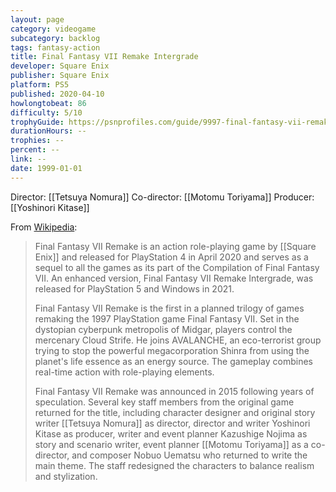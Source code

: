 ```yaml
---
layout: page
category: videogame
subcategory: backlog
tags: fantasy-action
title: Final Fantasy VII Remake Intergrade
developer: Square Enix
publisher: Square Enix
platform: PS5
published: 2020-04-10
howlongtobeat: 86
difficulty: 5/10
trophyGuide: https://psnprofiles.com/guide/9997-final-fantasy-vii-remake-trophy-guide
durationHours: --
trophies: --
percent: --
link: --
date: 1999-01-01
---
```


Director: [[Tetsuya Nomura]]
Co-director: [[Motomu Toriyama]]
Producer: [[Yoshinori Kitase]]

From [Wikipedia](https://en.wikipedia.org/wiki/Final_Fantasy_VII_Remake):

> Final Fantasy VII Remake is an action role-playing game by [[Square Enix]] and released for PlayStation 4 in April 2020 and serves as a sequel to all the games as its part of the Compilation of Final Fantasy VII. An enhanced version, Final Fantasy VII Remake Intergrade, was released for PlayStation 5 and Windows in 2021.
>
> Final Fantasy VII Remake is the first in a planned trilogy of games remaking the 1997 PlayStation game Final Fantasy VII. Set in the dystopian cyberpunk metropolis of Midgar, players control the mercenary Cloud Strife. He joins AVALANCHE, an eco-terrorist group trying to stop the powerful megacorporation Shinra from using the planet's life essence as an energy source. The gameplay combines real-time action with role-playing elements.
>
> Final Fantasy VII Remake was announced in 2015 following years of speculation. Several key staff members from the original game returned for the title, including character designer and original story writer [[Tetsuya Nomura]] as director, director and writer Yoshinori Kitase as producer, writer and event planner Kazushige Nojima as story and scenario writer, event planner [[Motomu Toriyama]] as a co-director, and composer Nobuo Uematsu who returned to write the main theme. The staff redesigned the characters to balance realism and stylization.
